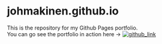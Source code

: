 # johmakinen.github.io
This is the repository for my Github Pages portfolio.   
You can go see the portfolio in action here &rarr; [![github_link](https://img.shields.io/badge/-Github-blueviolet?logo=github&logoColor=white&https://johmakinen.github.io)](https://johmakinen.github.io)
